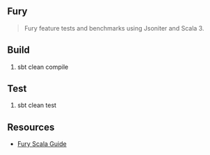 Fury
----
>Fury feature tests and benchmarks using Jsoniter and Scala 3.

Build
-----
1. sbt clean compile

Test
----
1. sbt clean test

Resources
---------
* [Fury Scala Guide](https://github.com/alipay/fury/blob/main/docs/guide/scala_guide.md)